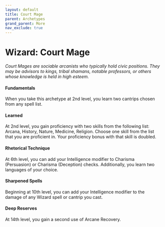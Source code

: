 ```yaml
---
layout: default
title: Court Mage
parent: Archetypes
grand_parent: More
nav_exclude: true
---
```


# Wizard: Court Mage

_Court Mages are sociable arcanists who typically hold civic positions. They may be advisors to kings, tribal shamans, notable professors, or others whose knowledge is held in high esteem._


#### Fundamentals

When you take this archetype at 2nd level, you learn two cantrips chosen from any spell list.


#### Learned

At 2nd level, you gain proficiency with two skills from the following list: Arcana, History, Nature, Medicine, Religion. Choose one skill from the list that you are proficient in. Your proficiency bonus with that skill is doubled.


#### Rhetorical Technique

At 6th level, you can add your Intelligence modifier to Charisma (Persuasion) or Charisma (Deception) checks. Additionally, you learn two languages of your choice.


#### Sharpened Spells

Beginning at 10th level, you can add your Intelligence modifier to the damage of any Wizard spell or cantrip you cast.


#### Deep Reserves

At 14th level, you gain a second use of Arcane Recovery.
